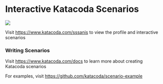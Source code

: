 # Interactive Katacoda Scenarios

[![](http://shields.katacoda.com/katacoda/sssanis/count.svg)](https://www.katacoda.com/sssanis "Get your profile on Katacoda.com")

Visit https://www.katacoda.com/sssanis to view the profile and interactive scenarios

### Writing Scenarios
Visit https://www.katacoda.com/docs to learn more about creating Katacoda scenarios

For examples, visit https://github.com/katacoda/scenario-example
